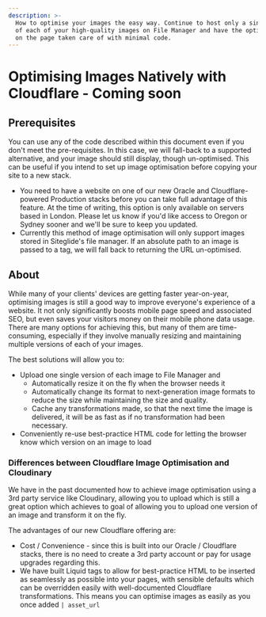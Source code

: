 ```yaml
---
description: >-
  How to optimise your images the easy way. Continue to host only a single copy
  of each of your high-quality images on File Manager and have the optimisation
  on the page taken care of with minimal code.
---
```


# Optimising Images Natively with Cloudflare - Coming soon

## Prerequisites

You can use any of the code described within this document even if you don't meet the pre-requisites. In this case, we will fall-back to a supported alternative, and your image should still display, though un-optimised. This can be useful if you intend to set up image optimisation before copying your site to a new stack.

* You need to have a website on one of our new Oracle and Cloudflare-powered Production stacks before you can take full advantage of this feature. At the time of writing, this option is only available on servers based in London. Please let us know if you'd like access to Oregon or Sydney sooner and we'll be sure to keep you updated.
* Currently this method of image optimisation will only support images stored in Siteglide's file manager. If an absolute path to an image is passed to a tag, we will fall back to returning the URL un-optimised.

## About&#x20;

While many of your clients' devices are getting faster year-on-year, optimising images is still a good way to improve everyone's experience of a website. It not only significantly boosts mobile page speed and associated SEO, but even saves your visitors money on their mobile phone data usage. There are many options for achieving this, but many of them are time-consuming, especially if they involve manually resizing and maintaining multiple versions of each of your images.

The best solutions will allow you to:

* Upload one single version of each image to File Manager and
  * Automatically resize it on the fly when the browser needs it
  * Automatically change its format to next-generation image formats to reduce the size while maintaining the size and quality.
  * Cache any transformations made, so that the next time the image is delivered, it will be as fast as if no transformation had been necessary.
* Conveniently re-use best-practice HTML code for letting the browser know which version on an image to load

### Differences between Cloudflare Image Optimisation and Cloudinary

We have in the past documented how to achieve image optimisation using a 3rd party service like Cloudinary, allowing you to upload which is still a great option which achieves to goal of allowing you to upload one version of an image and transform it on the fly.&#x20;

The advantages of our new Cloudflare offering are:

* Cost / Convenience - since this is built into our Oracle / Cloudflare stacks, there is no need to create a 3rd party account or pay for usage upgrades regarding this.&#x20;
* We have built Liquid tags to allow for best-practice HTML to be inserted as seamlessly as possible into your pages, with sensible defaults which can be overridden easily with well-documented Cloudflare transformations. This means you can optimise images as easily as you once added `| asset_url`&#x20;
